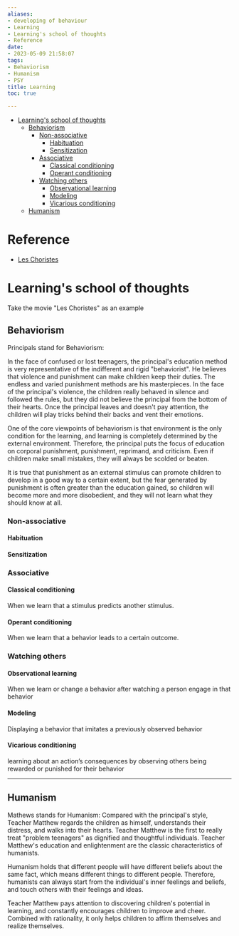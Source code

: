 ```yaml
---
aliases:
- developing of behaviour
- Learning
- Learning's school of thoughts
- Reference
date:
- 2023-05-09 21:58:07
tags:
- Behaviorism
- Humanism
- PSY
title: Learning
toc: true

---
```


<!--toc:start-->
- [Learning's school of thoughts](#learnings-school-of-thoughts)
  - [Behaviorism](#behaviorism)
    - [Non-associative](#non-associative)
      - [Habituation](#habituation)
      - [Sensitization](#sensitization)
    - [Associative](#associative)
      - [Classical conditioning](#classical-conditioning)
      - [Operant conditioning](#operant-conditioning)
    - [Watching others](#watching-others)
      - [Observational learning](#observational-learning)
      - [Modeling](#modeling)
      - [Vicarious conditioning](#vicarious-conditioning)
  - [Humanism](#humanism)
<!--toc:end-->

# Reference
* [Les Choristes](https://baijiahao.baidu.com/s?id=1671070466723204552)

# Learning's school of thoughts


Take the movie "Les Choristes" as an example
## Behaviorism
Principals stand for Behaviorism:

In the face of confused or lost teenagers, the principal's education method is very representative of the indifferent and rigid "behaviorist". He believes that violence and punishment can make children keep their duties. The endless and varied punishment methods are his masterpieces. In the face of the principal's violence, the children really behaved in silence and followed the rules, but they did not believe the principal from the bottom of their hearts. Once the principal leaves and doesn't pay attention, the children will play tricks behind their backs and vent their emotions.

One of the core viewpoints of behaviorism is that environment is the only condition for the learning, and learning is completely determined by the external environment. Therefore, the principal puts the focus of education on corporal punishment, punishment, reprimand, and criticism. Even if children make small mistakes, they will always be scolded or beaten.

It is true that punishment as an external stimulus can promote children to develop in a good way to a certain extent, but the fear generated by punishment is often greater than the education gained, so children will become more and more disobedient, and they will not learn what they should know at all.

### Non-associative
#### Habituation
#### Sensitization

### Associative
#### Classical conditioning
When we learn that a stimulus predicts another stimulus.

#### Operant conditioning
When we learn that a behavior leads to a certain outcome.

### Watching others
#### Observational learning
When we learn or change a behavior after watching a person engage in that behavior

#### Modeling
Displaying a behavior that imitates a previously observed behavior

#### Vicarious conditioning
learning about an
action’s consequences by observing others being rewarded or
punished for their behavior

---

## Humanism
Mathews stands for Humanism:
Compared with the principal's style, Teacher Matthew regards the children as himself, understands their distress, and walks into their hearts. Teacher Matthew is the first to really treat "problem teenagers" as dignified and thoughtful individuals. Teacher Matthew's education and enlightenment are the classic characteristics of humanists.

Humanism holds that different people will have different beliefs about the same fact, which means different things to different people. Therefore, humanists can always start from the individual's inner feelings and beliefs, and touch others with their feelings and ideas.

Teacher Matthew pays attention to discovering children's potential in learning, and constantly encourages children to improve and cheer. Combined with rationality, it only helps children to affirm themselves and realize themselves.



